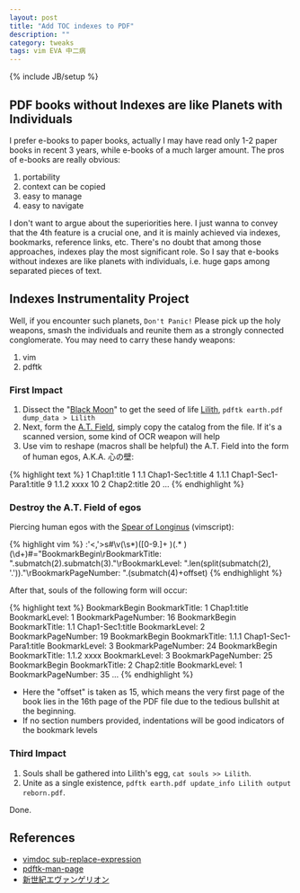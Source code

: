 ```yaml
---
layout: post
title: "Add TOC indexes to PDF"
description: ""
category: tweaks
tags: vim EVA 中二病
---
```

{% include JB/setup %}

## PDF books without Indexes are like Planets with Individuals

I prefer e-books to paper books, actually I may have read only 1-2 paper books in recent 3 years, while e-books of a much larger amount. The pros of e-books are really obvious:

1. portability
2. context can be copied
3. easy to manage
4. easy to navigate

I don't want to argue about the superiorities here. I just wanna to convey that the 4th feature is a crucial one, and it is mainly achieved via indexes, bookmarks, reference links, etc. There's no doubt that among those approaches, indexes play the most significant role. So I say that e-books without indexes are like planets with individuals, i.e. huge gaps among separated pieces of text.

## Indexes Instrumentality Project

Well, if you encounter such planets, `Don't Panic!` Please pick up the holy weapons, smash the individuals and reunite them as a strongly connected conglomerate. You may need to carry these handy weapons:

1. vim
2. pdftk

### First Impact

1. Dissect the "[Black Moon](http://wiki.evageeks.org/Black_Moon)" to get the seed of life [Lilith](http://wiki.evageeks.org/Lilith), `pdftk earth.pdf dump_data > Lilith`
2. Next, form the [A.T. Field](http://wiki.evageeks.org/A.T._Field), simply copy the catalog from the file. If it's a scanned version, some kind of OCR weapon will help
3. Use vim to reshape (macros shall be helpful) the A.T. Field into the form of human egos, A.K.A. 心の壁:

{% highlight text %}
1 Chap1:title                 1
1.1 Chap1-Sec1:title          4
1.1.1 Chap1-Sec1-Para1:title  9
1.1.2 xxxx                    10
2 Chap2:title                 20
...
{% endhighlight %}

### Destroy the A.T. Field of egos

Piercing human egos with the [Spear of Longinus](http://wiki.evageeks.org/Spear_of_Longinus) (vimscript):

{% highlight vim %}
:'<,'>s#\v(\s*)([0-9.]+ )(.* )(\d+)#\="BookmarkBegin\rBookmarkTitle: ".submatch(2).submatch(3)."\rBookmarkLevel: ".len(split(submatch(2), '\.'))."\rBookmarkPageNumber: ".(submatch(4)+offset)
{% endhighlight %}

After that, souls of the following form will occur:

{% highlight text %}
BookmarkBegin
BookmarkTitle: 1 Chap1:title
BookmarkLevel: 1
BookmarkPageNumber: 16
BookmarkBegin
BookmarkTitle: 1.1 Chap1-Sec1:title
BookmarkLevel: 2
BookmarkPageNumber: 19
BookmarkBegin
BookmarkTitle: 1.1.1 Chap1-Sec1-Para1:title
BookmarkLevel: 3
BookmarkPageNumber: 24
BookmarkBegin
BookmarkTitle: 1.1.2 xxxx
BookmarkLevel: 3
BookmarkPageNumber: 25
BookmarkBegin
BookmarkTitle: 2 Chap2:title
BookmarkLevel: 1
BookmarkPageNumber: 35
...
{% endhighlight %}

* Here the "offset" is taken as 15, which means the very first page of the book lies in the 16th page of the PDF file due to the tedious bullshit at the beginning.
* If no section numbers provided, indentations will be good indicators of the bookmark levels

### Third Impact

1. Souls shall be gathered into Lilith's egg, `cat souls >> Lilith`.
2. Unite as a single existence, `pdftk earth.pdf update_info Lilith output reborn.pdf`.

Done.

## References

* [vimdoc sub-replace-expression](http://vimdoc.sourceforge.net/htmldoc/change.html#sub-replace-expression)
* [pdftk-man-page](https://www.pdflabs.com/docs/pdftk-man-page/)
* [新世紀エヴァンゲリオン](http://www.evangelion.co.jp/)
